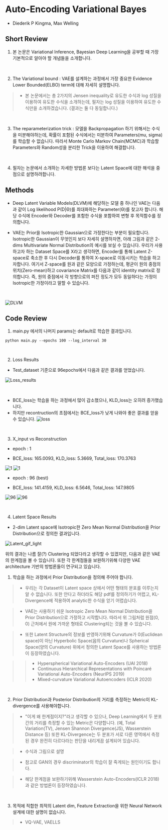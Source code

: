 # Auto-Encoding Variational Bayes

- Diederik P Kingma, Max Welling

## Short Review

1. 본 논문은 Variational Inference, Bayesian Deep Learning을 공부할 때 가장 기본적으로 알아야 할 개념들을 소개합니다.

<br>

2. The Variational bound : VAE를 설계하는 과정에서 가장 중요한 Evidence Lower Bounded(ELBO) term에 대해 자세히 설명합니다.

> * 본 논문에서는 총 2가지의 Jensen inequality로 유도한 수식과 log 성질을 이용하여 유도한 수식을 소개하는데, 필자는 log 성질을 이용하여 유도한 수식만을 소개하겠습니다. (결과는 둘 다 동일합니다.)

<br>

3. The reparameterization trick : 모델을 Backpropagation 하기 위해서는 수식을 미분해야하는데, 확률이 포함된 수식에서는 미분하여 Parameters(mu, sigma)를 학습할 수 없습니다. 따라서 Monte Carlo Markov Chain(MCMC)과 학습할 Parameters와 Random성을 분리한 Trick을 이용하여 해결합니다.

<br>

4. 필자는 논문에서 소개하는 자세한 방법론 보다는 Latent Space에 대한 해석을 중점으로 설명하려합니다.

## Methods

- Deep Latent Variable Models(DLVM)에 해당하는 모델 중 하나인 VAE는 다음과 같이 Log likelihood P(D|Θ)를 최대화하는 Parameter(Θ)를 찾고자 합니다. 해당 수식에 Encoder와 Decoder를 포함한 수식을 포함하여 변형 후 목적함수를 정의합니다.

- VAE는 Prior을 Isotropic한 Gaussian으로 가정한다는 부분이 필요합니다. Isotropic한 Gaussian이 무엇인지 보다 자세히 설명하자면, 아래 그림과 같은 2-dims Multivariate Normal Distribution의 예시를 보실 수 있습니다. 우리가 사용하고자 하는 Dataset Space를 X라고 생각하면, Encoder를 통해 Latent Z-space로 축소한 후 다시 Decoder를 통하여 X-space로 이동시키는 학습을 하고자합니다. 여기서 Z-space를 원과 같은 모양으로 가정하는데, 평균이 원의 중점의 위치(Zero-mean)하고 covariance Matrix를 다음과 같이 identity matrix로 정의합니다. 즉, 원의 중점에서 각 방향으로의 퍼진 정도가 모두 동일하다는 가정이 Isotropic한 가정이라고 말할 수 있습니다.

<br>

![DLVM](https://user-images.githubusercontent.com/82640592/133379210-8a2175cc-7b67-4eba-872f-343885ea2074.jpg)

## Code Review

1. main.py 에서의 나머지 params는 default로 학습한 결과입니다.

`python main.py --epochs 100 --log_interval 30`

<br>

2. Loss Results

- Test_dataset 기준으로 96epochs에서 다음과 같은 결과를 얻었습니다.

![Loss_results](https://user-images.githubusercontent.com/82640592/133197837-ff01fabe-0edd-4fc9-9086-edad86cc8132.jpg)

<br>

- BCE_loss는 학습을 하는 과정에서 많이 감소했으나, KLD_loss는 오히려 증가했습니다.
- 하지만 recontruction의 초점에서는 BCE_loss가 낮게 나와야 좋은 결과를 얻을 수 있습니다.
![loss](https://user-images.githubusercontent.com/82640592/133253606-18c0678c-bc30-43c1-ba88-f01f79961138.jpg)

<br>

3. X_input vs Reconstruction
 
- epoch : 1

- BCE_loss: 165.0093, KLD_loss: 5.3669, Total_loss: 170.3763


![1](https://user-images.githubusercontent.com/82640592/133198716-ffe91881-4f91-4caa-a24f-080ca9b01075.jpg)
![1](https://user-images.githubusercontent.com/82640592/133198734-05539ffe-f460-48af-b254-861f12631d6e.jpg)

- epoch : 96 (best)

- BCE_loss: 141.4159, KLD_loss: 6.5646, Total_loss: 147.9805


![96](https://user-images.githubusercontent.com/82640592/133253301-3d299682-ccd4-4d34-b7d0-16fc131eb54e.jpg)
![96](https://user-images.githubusercontent.com/82640592/133253271-9efc9479-cfa3-4118-9770-e3df4f2e6da2.jpg)

<br>

4. Latent Space Results

- 2-dim Latent space에 Isotropic한 Zero Mean Normal Distribution을 Prior Distribution으로 정의한 결과입니다.

![Latent_gif_light](https://user-images.githubusercontent.com/82640592/133202586-daa04877-208d-4d35-8fa0-b2df7ef7f2f8.gif)


위의 결과는 나름 잘(?) Clustering 되었다라고 생각할 수 있겠지만, 다음과 같은 VAE의 한계점을 볼 수 있습니다.
또한 각 한계점들을 보완하기위해 다양한 VAE architecture 기반의 방법론들이 연구되고 있습니다.

1) 학습을 하는 과정에서 Prior Distribution을 정의해 주어야 합니다.

> * 우리는 각 Dataset이 Latent space 상에서 어떤 형태의 분포를 이루는지 알 수 없습니다. 또한 안다고 하더라도 해당 pdf를 정의하기가 어렵고, KL-Divergence에 적용하여 analytic한 수식을 얻기 어렵습니다.

> * VAE는 사용하기 쉬운 Isotropic Zero Mean Normal Distribution을 Prior Distribution으로 가정하고 시작합니다. 따라서 위 그림처럼 원점(0, 0) 근처에서 원에 가까운 형태로 Clustering되는 것을 볼 수 있습니다.

> * 또한 Latent Structure의 정보를 반영하기위해 Curvature가 0(Euclidean space)이 아닌 Hyperbolic Space(음의 Curvature)나 Spherical Space(양의 Curvature) 위에서 정의한 Latent Space를 사용하는 방법론이 등장하였습니다.

>> - Hyperspherical Variational Auto-Encoders (UAI 2018)
>> - Continuous Hierarchical Representations with Poincaré Variational Auto-Encoders (NeurIPS 2019)
>> - Mixed-curvature Variational Autoencoders (ICLR 2020)

<br>

2) Prior Distribution과 Posterior Distribution의 거리를 측정하는 Metric이 KL-divergence를 사용해야합니다.

> * "이게 왜 한계점이지?"라고 생각할 수 있으나, Deep Learning에서 두 분포간의 거리를 측정할 수 있는 Metric은 다양합니다. (예, Total Variation(TV), Jensen Shannon Divergence(JS), Wasserstein Distance 등) 또한 KL-Divergence는 두 분포가 서로 다른 영역에서 측정된 경우 완전히 다르다라는 판단을 내리게끔 설계되어 있습니다.

> * 수식과 그림으로 설명

> * 참고로 GAN의 경우 discriminator의 학습이 잘 죽게되는 원인이기도 합니다.

> * 해당 한계점을 보완하기위해 Wasserstein Auto-Encoders(ICLR 2018)과 같은 방법론이 등장하였습니다.

<br>

3) 목적에 적합한 최적의 Latent dim, Feature Extraction을 위한 Neural Network 설계에 대한 설명이 없습니다.

> * VQ-VAE, VAELLS
